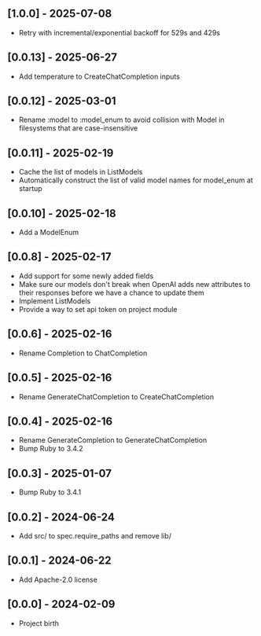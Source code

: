 ## [1.0.0] - 2025-07-08

- Retry with incremental/exponential backoff for 529s and 429s

## [0.0.13] - 2025-06-27

- Add temperature to CreateChatCompletion inputs

## [0.0.12] - 2025-03-01

- Rename :model to :model_enum to avoid collision with Model in filesystems that are case-insensitive

## [0.0.11] - 2025-02-19

- Cache the list of models in ListModels
- Automatically construct the list of valid model names for model_enum at startup

## [0.0.10] - 2025-02-18

- Add a ModelEnum

## [0.0.8] - 2025-02-17

- Add support for some newly added fields
- Make sure our models don't break when OpenAI adds new attributes to their responses
  before we have a chance to update them
- Implement ListModels
- Provide a way to set api token on project module

## [0.0.6] - 2025-02-16

- Rename Completion to ChatCompletion

## [0.0.5] - 2025-02-16

- Rename GenerateChatCompletion to CreateChatCompletion

## [0.0.4] - 2025-02-16

- Rename GenerateCompletion to GenerateChatCompletion
- Bump Ruby to 3.4.2

## [0.0.3] - 2025-01-07

- Bump Ruby to 3.4.1

## [0.0.2] - 2024-06-24

- Add src/ to spec.require_paths and remove lib/

## [0.0.1] - 2024-06-22

- Add Apache-2.0 license

## [0.0.0] - 2024-02-09

- Project birth
